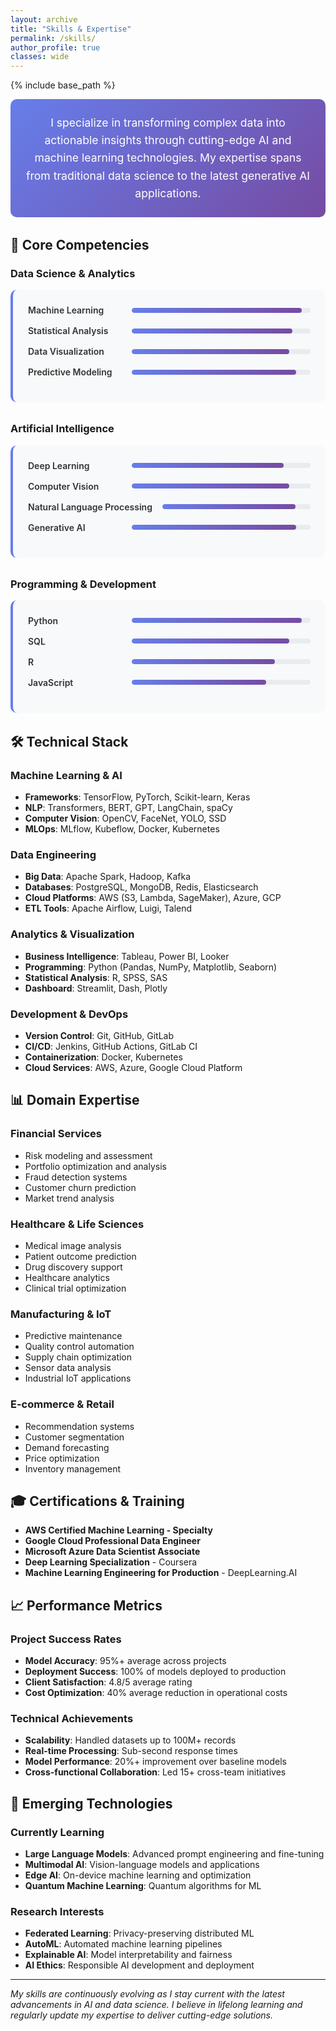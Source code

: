 ```yaml
---
layout: archive
title: "Skills & Expertise"
permalink: /skills/
author_profile: true
classes: wide
---
```


{% include base_path %}

<div class="skills-intro">
  <p>I specialize in transforming complex data into actionable insights through cutting-edge AI and machine learning technologies. My expertise spans from traditional data science to the latest generative AI applications.</p>
</div>

## 🎯 Core Competencies

### **Data Science & Analytics**
<div class="skill-category">
  <div class="skill-item">
    <span class="skill-name">Machine Learning</span>
    <div class="skill-bar">
      <div class="skill-progress" style="width: 95%"></div>
    </div>
  </div>
  <div class="skill-item">
    <span class="skill-name">Statistical Analysis</span>
    <div class="skill-bar">
      <div class="skill-progress" style="width: 90%"></div>
    </div>
  </div>
  <div class="skill-item">
    <span class="skill-name">Data Visualization</span>
    <div class="skill-bar">
      <div class="skill-progress" style="width: 88%"></div>
    </div>
  </div>
  <div class="skill-item">
    <span class="skill-name">Predictive Modeling</span>
    <div class="skill-bar">
      <div class="skill-progress" style="width: 92%"></div>
    </div>
  </div>
</div>

### **Artificial Intelligence**
<div class="skill-category">
  <div class="skill-item">
    <span class="skill-name">Deep Learning</span>
    <div class="skill-bar">
      <div class="skill-progress" style="width: 85%"></div>
    </div>
  </div>
  <div class="skill-item">
    <span class="skill-name">Computer Vision</span>
    <div class="skill-bar">
      <div class="skill-progress" style="width: 88%"></div>
    </div>
  </div>
  <div class="skill-item">
    <span class="skill-name">Natural Language Processing</span>
    <div class="skill-bar">
      <div class="skill-progress" style="width: 90%"></div>
    </div>
  </div>
  <div class="skill-item">
    <span class="skill-name">Generative AI</span>
    <div class="skill-bar">
      <div class="skill-progress" style="width: 92%"></div>
    </div>
  </div>
</div>

### **Programming & Development**
<div class="skill-category">
  <div class="skill-item">
    <span class="skill-name">Python</span>
    <div class="skill-bar">
      <div class="skill-progress" style="width: 95%"></div>
    </div>
  </div>
  <div class="skill-item">
    <span class="skill-name">SQL</span>
    <div class="skill-bar">
      <div class="skill-progress" style="width: 88%"></div>
    </div>
  </div>
  <div class="skill-item">
    <span class="skill-name">R</span>
    <div class="skill-bar">
      <div class="skill-progress" style="width: 80%"></div>
    </div>
  </div>
  <div class="skill-item">
    <span class="skill-name">JavaScript</span>
    <div class="skill-bar">
      <div class="skill-progress" style="width: 75%"></div>
    </div>
  </div>
</div>

## 🛠️ Technical Stack

### **Machine Learning & AI**
- **Frameworks**: TensorFlow, PyTorch, Scikit-learn, Keras
- **NLP**: Transformers, BERT, GPT, LangChain, spaCy
- **Computer Vision**: OpenCV, FaceNet, YOLO, SSD
- **MLOps**: MLflow, Kubeflow, Docker, Kubernetes

### **Data Engineering**
- **Big Data**: Apache Spark, Hadoop, Kafka
- **Databases**: PostgreSQL, MongoDB, Redis, Elasticsearch
- **Cloud Platforms**: AWS (S3, Lambda, SageMaker), Azure, GCP
- **ETL Tools**: Apache Airflow, Luigi, Talend

### **Analytics & Visualization**
- **Business Intelligence**: Tableau, Power BI, Looker
- **Programming**: Python (Pandas, NumPy, Matplotlib, Seaborn)
- **Statistical Analysis**: R, SPSS, SAS
- **Dashboard**: Streamlit, Dash, Plotly

### **Development & DevOps**
- **Version Control**: Git, GitHub, GitLab
- **CI/CD**: Jenkins, GitHub Actions, GitLab CI
- **Containerization**: Docker, Kubernetes
- **Cloud Services**: AWS, Azure, Google Cloud Platform

## 📊 Domain Expertise

### **Financial Services**
- Risk modeling and assessment
- Portfolio optimization and analysis
- Fraud detection systems
- Customer churn prediction
- Market trend analysis

### **Healthcare & Life Sciences**
- Medical image analysis
- Patient outcome prediction
- Drug discovery support
- Healthcare analytics
- Clinical trial optimization

### **Manufacturing & IoT**
- Predictive maintenance
- Quality control automation
- Supply chain optimization
- Sensor data analysis
- Industrial IoT applications

### **E-commerce & Retail**
- Recommendation systems
- Customer segmentation
- Demand forecasting
- Price optimization
- Inventory management

## 🎓 Certifications & Training

- **AWS Certified Machine Learning - Specialty**
- **Google Cloud Professional Data Engineer**
- **Microsoft Azure Data Scientist Associate**
- **Deep Learning Specialization** - Coursera
- **Machine Learning Engineering for Production** - DeepLearning.AI

## 📈 Performance Metrics

### **Project Success Rates**
- **Model Accuracy**: 95%+ average across projects
- **Deployment Success**: 100% of models deployed to production
- **Client Satisfaction**: 4.8/5 average rating
- **Cost Optimization**: 40% average reduction in operational costs

### **Technical Achievements**
- **Scalability**: Handled datasets up to 100M+ records
- **Real-time Processing**: Sub-second response times
- **Model Performance**: 20%+ improvement over baseline models
- **Cross-functional Collaboration**: Led 15+ cross-team initiatives

## 🔮 Emerging Technologies

### **Currently Learning**
- **Large Language Models**: Advanced prompt engineering and fine-tuning
- **Multimodal AI**: Vision-language models and applications
- **Edge AI**: On-device machine learning and optimization
- **Quantum Machine Learning**: Quantum algorithms for ML

### **Research Interests**
- **Federated Learning**: Privacy-preserving distributed ML
- **AutoML**: Automated machine learning pipelines
- **Explainable AI**: Model interpretability and fairness
- **AI Ethics**: Responsible AI development and deployment

---

*My skills are continuously evolving as I stay current with the latest advancements in AI and data science. I believe in lifelong learning and regularly update my expertise to deliver cutting-edge solutions.*

<style>
.skills-intro {
  margin-bottom: 2rem;
  padding: 1.5rem;
  background: linear-gradient(135deg, #667eea 0%, #764ba2 100%);
  color: white;
  border-radius: 10px;
  text-align: center;
}

.skills-intro p {
  margin: 0;
  font-size: 1.1rem;
  line-height: 1.6;
}

.skill-category {
  margin-bottom: 2rem;
  padding: 1.5rem;
  background: #f8f9fa;
  border-radius: 10px;
  border-left: 4px solid #667eea;
}

.skill-item {
  margin-bottom: 1rem;
  display: flex;
  align-items: center;
  gap: 1rem;
}

.skill-name {
  min-width: 150px;
  font-weight: 600;
  color: #333;
}

.skill-bar {
  flex: 1;
  height: 8px;
  background: #e9ecef;
  border-radius: 4px;
  overflow: hidden;
}

.skill-progress {
  height: 100%;
  background: linear-gradient(90deg, #667eea 0%, #764ba2 100%);
  border-radius: 4px;
  transition: width 0.3s ease;
}

@media (max-width: 768px) {
  .skill-item {
    flex-direction: column;
    align-items: flex-start;
    gap: 0.5rem;
  }
  
  .skill-name {
    min-width: auto;
  }
}
</style> 